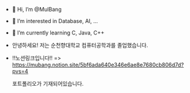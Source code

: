 - 👋 Hi, I’m @MulBang
- 👀 I’m interested in Database, AI, ...
- 🌱 I’m currently learning C, Java, C++
- 안녕하세요! 저는 순천향대학교 컴퓨터공학과를 졸업했습니다.
- !!노션링크입니다!! => https://mubang.notion.site/5bf6ada640e346e6ae8e7680cb806d7d?pvs=4

  포트폴리오가 기재되어있습니다.

<!---
MulBang/MulBang is a ✨ special ✨ repository because its `README.md` (this file) appears on your GitHub profile.
You can click the Preview link to take a look at your changes.
--->
